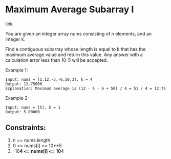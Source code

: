 # Maximum Average Subarray I

[link](https://leetcode.com/problems/maximum-average-subarray-i/)

You are given an integer array nums consisting of n elements, and an integer k.

Find a contiguous subarray whose length is equal to k that has the maximum average value and return this value. Any answer with a calculation error less than 10-5 will be accepted.

Example 1:

```
Input: nums = [1,12,-5,-6,50,3], k = 4
Output: 12.75000
Explanation: Maximum average is (12 - 5 - 6 + 50) / 4 = 51 / 4 = 12.75
```

Example 2:

```
Input: nums = [5], k = 1
Output: 5.00000
```

## Constraints:
1. n == nums.length
2. 0 <= nums[i] <= 10**5
3. -10**4 <= nums[i] <= 10**4